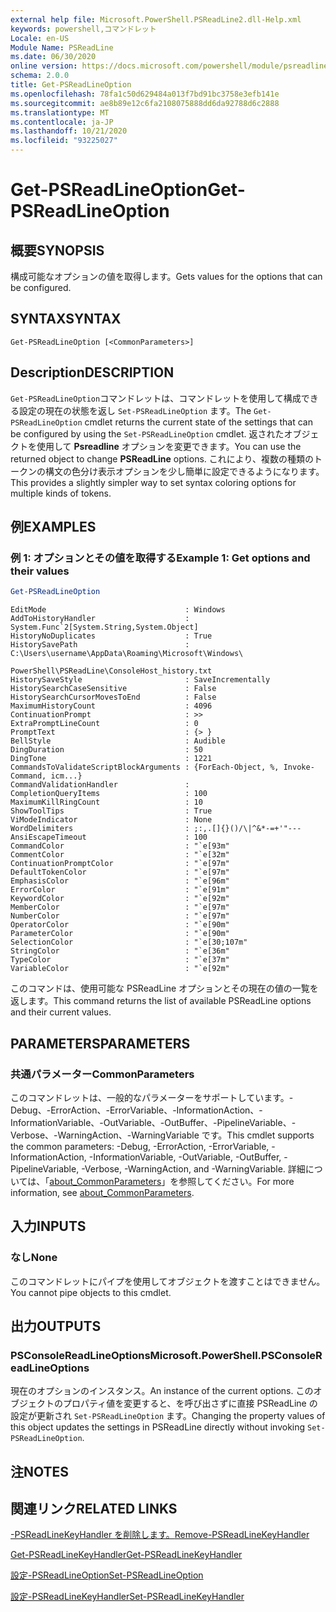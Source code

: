 ```yaml
---
external help file: Microsoft.PowerShell.PSReadLine2.dll-Help.xml
keywords: powershell,コマンドレット
Locale: en-US
Module Name: PSReadLine
ms.date: 06/30/2020
online version: https://docs.microsoft.com/powershell/module/psreadline/get-psreadlineoption?view=powershell-7.1&WT.mc_id=ps-gethelp
schema: 2.0.0
title: Get-PSReadLineOption
ms.openlocfilehash: 78fa1c50d629484a013f7bd91bc3758e3efb141e
ms.sourcegitcommit: ae8b89e12c6fa2108075888dd6da92788d6c2888
ms.translationtype: MT
ms.contentlocale: ja-JP
ms.lasthandoff: 10/21/2020
ms.locfileid: "93225027"
---
```

# <span data-ttu-id="77ccd-103">Get-PSReadLineOption</span><span class="sxs-lookup"><span data-stu-id="77ccd-103">Get-PSReadLineOption</span></span>

## <span data-ttu-id="77ccd-104">概要</span><span class="sxs-lookup"><span data-stu-id="77ccd-104">SYNOPSIS</span></span>
<span data-ttu-id="77ccd-105">構成可能なオプションの値を取得します。</span><span class="sxs-lookup"><span data-stu-id="77ccd-105">Gets values for the options that can be configured.</span></span>

## <span data-ttu-id="77ccd-106">SYNTAX</span><span class="sxs-lookup"><span data-stu-id="77ccd-106">SYNTAX</span></span>

```
Get-PSReadLineOption [<CommonParameters>]
```

## <span data-ttu-id="77ccd-107">Description</span><span class="sxs-lookup"><span data-stu-id="77ccd-107">DESCRIPTION</span></span>

<span data-ttu-id="77ccd-108">`Get-PSReadLineOption`コマンドレットは、コマンドレットを使用して構成できる設定の現在の状態を返し `Set-PSReadLineOption` ます。</span><span class="sxs-lookup"><span data-stu-id="77ccd-108">The `Get-PSReadLineOption` cmdlet returns the current state of the settings that can be configured by using the `Set-PSReadLineOption` cmdlet.</span></span> <span data-ttu-id="77ccd-109">返されたオブジェクトを使用して **Psreadline** オプションを変更できます。</span><span class="sxs-lookup"><span data-stu-id="77ccd-109">You can use the returned object to change **PSReadLine** options.</span></span> <span data-ttu-id="77ccd-110">これにより、複数の種類のトークンの構文の色分け表示オプションを少し簡単に設定できるようになります。</span><span class="sxs-lookup"><span data-stu-id="77ccd-110">This provides a slightly simpler way to set syntax coloring options for multiple kinds of tokens.</span></span>

## <span data-ttu-id="77ccd-111">例</span><span class="sxs-lookup"><span data-stu-id="77ccd-111">EXAMPLES</span></span>

### <span data-ttu-id="77ccd-112">例 1: オプションとその値を取得する</span><span class="sxs-lookup"><span data-stu-id="77ccd-112">Example 1: Get options and their values</span></span>

```powershell
Get-PSReadLineOption
```

```Output
EditMode                               : Windows
AddToHistoryHandler                    : System.Func`2[System.String,System.Object]
HistoryNoDuplicates                    : True
HistorySavePath                        : C:\Users\username\AppData\Roaming\Microsoft\Windows\
                                         PowerShell\PSReadLine\ConsoleHost_history.txt
HistorySaveStyle                       : SaveIncrementally
HistorySearchCaseSensitive             : False
HistorySearchCursorMovesToEnd          : False
MaximumHistoryCount                    : 4096
ContinuationPrompt                     : >>
ExtraPromptLineCount                   : 0
PromptText                             : {> }
BellStyle                              : Audible
DingDuration                           : 50
DingTone                               : 1221
CommandsToValidateScriptBlockArguments : {ForEach-Object, %, Invoke-Command, icm...}
CommandValidationHandler               :
CompletionQueryItems                   : 100
MaximumKillRingCount                   : 10
ShowToolTips                           : True
ViModeIndicator                        : None
WordDelimiters                         : ;:,.[]{}()/\|^&*-=+'"---
AnsiEscapeTimeout                      : 100
CommandColor                           : "`e[93m"
CommentColor                           : "`e[32m"
ContinuationPromptColor                : "`e[97m"
DefaultTokenColor                      : "`e[97m"
EmphasisColor                          : "`e[96m"
ErrorColor                             : "`e[91m"
KeywordColor                           : "`e[92m"
MemberColor                            : "`e[97m"
NumberColor                            : "`e[97m"
OperatorColor                          : "`e[90m"
ParameterColor                         : "`e[90m"
SelectionColor                         : "`e[30;107m"
StringColor                            : "`e[36m"
TypeColor                              : "`e[37m"
VariableColor                          : "`e[92m"
```

<span data-ttu-id="77ccd-113">このコマンドは、使用可能な PSReadLine オプションとその現在の値の一覧を返します。</span><span class="sxs-lookup"><span data-stu-id="77ccd-113">This command returns the list of available PSReadLine options and their current values.</span></span>

## <span data-ttu-id="77ccd-114">PARAMETERS</span><span class="sxs-lookup"><span data-stu-id="77ccd-114">PARAMETERS</span></span>

### <span data-ttu-id="77ccd-115">共通パラメーター</span><span class="sxs-lookup"><span data-stu-id="77ccd-115">CommonParameters</span></span>

<span data-ttu-id="77ccd-116">このコマンドレットは、一般的なパラメーターをサポートしています。-Debug、-ErrorAction、-ErrorVariable、-InformationAction、-InformationVariable、-OutVariable、-OutBuffer、-PipelineVariable、-Verbose、-WarningAction、-WarningVariable です。</span><span class="sxs-lookup"><span data-stu-id="77ccd-116">This cmdlet supports the common parameters: -Debug, -ErrorAction, -ErrorVariable, -InformationAction, -InformationVariable, -OutVariable, -OutBuffer, -PipelineVariable, -Verbose, -WarningAction, and -WarningVariable.</span></span> <span data-ttu-id="77ccd-117">詳細については、「[about_CommonParameters](http://go.microsoft.com/fwlink/?LinkID=113216)」を参照してください。</span><span class="sxs-lookup"><span data-stu-id="77ccd-117">For more information, see [about_CommonParameters](http://go.microsoft.com/fwlink/?LinkID=113216).</span></span>

## <span data-ttu-id="77ccd-118">入力</span><span class="sxs-lookup"><span data-stu-id="77ccd-118">INPUTS</span></span>

### <span data-ttu-id="77ccd-119">なし</span><span class="sxs-lookup"><span data-stu-id="77ccd-119">None</span></span>

<span data-ttu-id="77ccd-120">このコマンドレットにパイプを使用してオブジェクトを渡すことはできません。</span><span class="sxs-lookup"><span data-stu-id="77ccd-120">You cannot pipe objects to this cmdlet.</span></span>

## <span data-ttu-id="77ccd-121">出力</span><span class="sxs-lookup"><span data-stu-id="77ccd-121">OUTPUTS</span></span>

### <span data-ttu-id="77ccd-122">PSConsoleReadLineOptions</span><span class="sxs-lookup"><span data-stu-id="77ccd-122">Microsoft.PowerShell.PSConsoleReadLineOptions</span></span>

<span data-ttu-id="77ccd-123">現在のオプションのインスタンス。</span><span class="sxs-lookup"><span data-stu-id="77ccd-123">An instance of the current options.</span></span> <span data-ttu-id="77ccd-124">このオブジェクトのプロパティ値を変更すると、を呼び出さずに直接 PSReadLine の設定が更新され `Set-PSReadLineOption` ます。</span><span class="sxs-lookup"><span data-stu-id="77ccd-124">Changing the property values of this object updates the settings in PSReadLine directly without invoking `Set-PSReadLineOption`.</span></span>

## <span data-ttu-id="77ccd-125">注</span><span class="sxs-lookup"><span data-stu-id="77ccd-125">NOTES</span></span>

## <span data-ttu-id="77ccd-126">関連リンク</span><span class="sxs-lookup"><span data-stu-id="77ccd-126">RELATED LINKS</span></span>

[<span data-ttu-id="77ccd-127">-PSReadLineKeyHandler を削除します。</span><span class="sxs-lookup"><span data-stu-id="77ccd-127">Remove-PSReadLineKeyHandler</span></span>](Remove-PSReadLineKeyHandler.md)

[<span data-ttu-id="77ccd-128">Get-PSReadLineKeyHandler</span><span class="sxs-lookup"><span data-stu-id="77ccd-128">Get-PSReadLineKeyHandler</span></span>](Get-PSReadLineKeyHandler.md)

[<span data-ttu-id="77ccd-129">設定-PSReadLineOption</span><span class="sxs-lookup"><span data-stu-id="77ccd-129">Set-PSReadLineOption</span></span>](Set-PSReadLineOption.md)

[<span data-ttu-id="77ccd-130">設定-PSReadLineKeyHandler</span><span class="sxs-lookup"><span data-stu-id="77ccd-130">Set-PSReadLineKeyHandler</span></span>](Set-PSReadLineKeyHandler.md)
